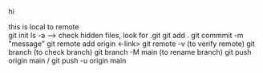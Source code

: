 hi

this is local to remote
<br>
git init 
ls -a --> check hidden files, look for .git
git add .
git commmit -m "message"
git remote add origin <-link>
git remote -v (to verify remote)
git branch (to check branch)
git branch -M main (to rename branch)
git push origin main / git push -u origin main
